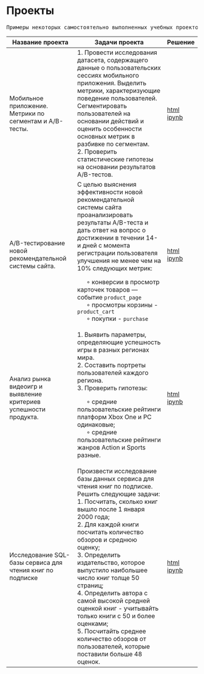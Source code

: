 # Проекты

<pre>Примеры некоторых самостоятельно выполненных учебных проектов</pre>

| Название проекта | Задачи проекта | Решение          |
|------------------|----------------|------------------|
| Мобильное приложение. Метрики по сегментам и A/B-тесты.|1. Провести исследования датасета, содержащего данные о пользовательских сессиях мобильного приложения. Выделить метрики, характеризующие поведение пользователей. Сегментировать пользователей на основании действий и оценить особенности основных метрик в разбивке по сегментам.<br> 2. Проверить статистические гипотезы на основании результатов A/B-тестов.| [html](https://disk.yandex.ru/d/lC5LXv3gLb37Eg)<br> [ipynb](https://github.com/anik2-y/Portfolio/blob/main/Mobile_app/8671d3bf-143f-48e9-b84f-c23639b8d119.ipynb)|
|A/B-тестирование новой рекомендательной системы сайта.|С целью выяснения эффективности новой рекомендательной системы сайта проанализировать результаты A/B-теста и дать ответ на вопрос о достижении в течении 14-и дней с момента регистрации пользователя улучшения не менее чем на 10% следующих метрик:<br><p>&ensp;&ensp;&ensp;∘ конверсии в просмотр карточек товаров — событие `product_page`<br>&ensp;&ensp;&ensp;∘ просмотры корзины - `product_cart`<br>&ensp;&ensp;&ensp;∘ покупки - `purchase`</p>|[html](https://disk.yandex.ru/d/lfSiVRdvLyPS_w)<br> [ipynb](https://nbviewer.org/github/anik2-y/Portfolio/blob/main/Recomm_system/5e31a726-9723-4a87-b42e-5d2f8291020d.ipynb)|
|Анализ рынка видеоигр и выявление критериев успешности продукта.|1. Выявить параметры, определяющие успешность игры в разных регионах мира.<br>2. Составить портреты пользователей каждого региона.<br>3. Проверить гипотезы:<br><p>&ensp;&ensp;&ensp;∘ средние пользовательские рейтинги платформ Xbox One и PC одинаковые;<br>&ensp;&ensp;&ensp;∘ средние пользовательские рейтинги жанров Action и Sports разные.</p>|[html](https://disk.yandex.ru/d/2l3hgfc3umrELA)<br> [ipynb](https://github.com/anik2-y/Portfolio/blob/main/Gamedev/82fc3a08-227d-4f5d-97aa-8a0078465ac7.ipynb)|
|Исследование SQL-базы сервиса для чтения книг по подписке|Произвести исследование базы данных сервиса для чтения книг по подписке. Решить следующие задачи:<br> 1. Посчитать, сколько книг вышло после 1 января 2000 года;<br> 2. Для каждой книги посчитать количество обзоров и среднюю оценку;<br> 3. Определить издательство, которое выпустило наибольшее число книг толще 50 страниц;<br> 4. Определить автора с самой высокой средней оценкой книг - учитывайть только книги с 50 и более оценками;<br> 5. Посчитайть среднее количество обзоров от пользователей, которые поставили больше 48 оценок.|[html](https://disk.yandex.ru/d/OiyucIH6YzlTuA)<br> [ipynb](https://github.com/anik2-y/Portfolio/blob/main/SQL/0feec723-4c1c-4e91-9daf-009bcadb0db6.ipynb)|
